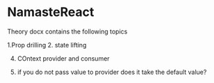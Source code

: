 # NamasteReact
Theory docx contains the following topics

1.Prop drilling
2. state lifting

4. COntext provider and consumer

6. if you do not pass value to provider does it take the default value?
